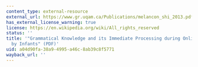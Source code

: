 ```yaml
---
content_type: external-resource
external_url: https://www.gr.uqam.ca/Publications/melancon_shi_2013.pdf
has_external_license_warning: true
license: https://en.wikipedia.org/wiki/All_rights_reserved
status: ''
title: '"Grammatical Knowledge and its Immediate Processing during Online Comprehension
  by Infants" (PDF)'
uid: a04d90fa-38a9-4995-a46c-8ab39c8f5771
wayback_url: ''
---
```

